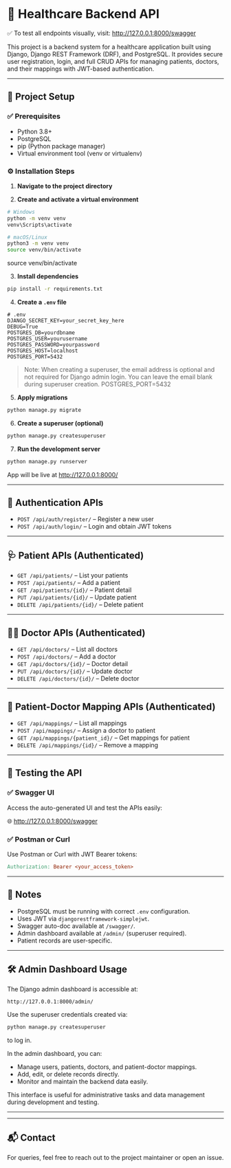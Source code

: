 
# 🏥 Healthcare Backend API

✅ To test all endpoints visually, visit: http://127.0.0.1:8000/swagger

This project is a backend system for a healthcare application built using Django, Django REST Framework (DRF), and PostgreSQL. It provides secure user registration, login, and full CRUD APIs for managing patients, doctors, and their mappings with JWT-based authentication.

---

## 🚀 Project Setup

### ✅ Prerequisites

- Python 3.8+
- PostgreSQL
- pip (Python package manager)
- Virtual environment tool (venv or virtualenv)

### ⚙️ Installation Steps

1. **Navigate to the project directory**

2. **Create and activate a virtual environment**

```bash
# Windows
python -m venv venv
venv\Scripts\activate

# macOS/Linux
python3 -m venv venv
source venv/bin/activate
```
source venv/bin/activate

3. **Install dependencies**

```bash
pip install -r requirements.txt
```

4. **Create a `.env` file**

```env
# .env
DJANGO_SECRET_KEY=your_secret_key_here
DEBUG=True
POSTGRES_DB=yourdbname
POSTGRES_USER=yourusername
POSTGRES_PASSWORD=yourpassword
POSTGRES_HOST=localhost
POSTGRES_PORT=5432
```

> Note: When creating a superuser, the email address is optional and not required for Django admin login. You can leave the email blank during superuser creation.
POSTGRES_PORT=5432

5. **Apply migrations**

```bash
python manage.py migrate
```

6. **Create a superuser (optional)**

```bash
python manage.py createsuperuser
```

7. **Run the development server**

```bash
python manage.py runserver
```

App will be live at http://127.0.0.1:8000/

---

## 🔐 Authentication APIs

- `POST /api/auth/register/` – Register a new user
- `POST /api/auth/login/` – Login and obtain JWT tokens

---

## 🩺 Patient APIs (Authenticated)

- `GET /api/patients/` – List your patients
- `POST /api/patients/` – Add a patient
- `GET /api/patients/{id}/` – Patient detail
- `PUT /api/patients/{id}/` – Update patient
- `DELETE /api/patients/{id}/` – Delete patient

---

## 👨‍⚕️ Doctor APIs (Authenticated)

- `GET /api/doctors/` – List all doctors
- `POST /api/doctors/` – Add a doctor
- `GET /api/doctors/{id}/` – Doctor detail
- `PUT /api/doctors/{id}/` – Update doctor
- `DELETE /api/doctors/{id}/` – Delete doctor

---

## 🔗 Patient-Doctor Mapping APIs (Authenticated)

- `GET /api/mappings/` – List all mappings
- `POST /api/mappings/` – Assign a doctor to patient
- `GET /api/mappings/{patient_id}/` – Get mappings for patient
- `DELETE /api/mappings/{id}/` – Remove a mapping

---

## 🧪 Testing the API

### ✅ Swagger UI

Access the auto-generated UI and test the APIs easily:

🌐 http://127.0.0.1:8000/swagger

### ✅ Postman or Curl

Use Postman or Curl with JWT Bearer tokens:

```makefile
Authorization: Bearer <your_access_token>
```

---
## 📌 Notes

- PostgreSQL must be running with correct `.env` configuration.
- Uses JWT via `djangorestframework-simplejwt`.
- Swagger auto-doc available at `/swagger/`.
- Admin dashboard available at `/admin/` (superuser required).
- Patient records are user-specific.

---
## 🛠️ Admin Dashboard Usage

The Django admin dashboard is accessible at:

```
http://127.0.0.1:8000/admin/
```

Use the superuser credentials created via:

```bash
python manage.py createsuperuser
```

to log in.

In the admin dashboard, you can:

- Manage users, patients, doctors, and patient-doctor mappings.
- Add, edit, or delete records directly.
- Monitor and maintain the backend data easily.

This interface is useful for administrative tasks and data management during development and testing.

---

---

## 📬 Contact

For queries, feel free to reach out to the project maintainer or open an issue.
